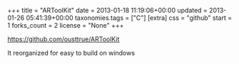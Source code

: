 +++
title = "ARToolKit"
date = 2013-01-18 11:19:06+00:00
updated = 2013-01-26 05:41:39+00:00
taxonomies.tags = ["C"]
[extra]
css = "github"
start = 1
forks_count = 2
license = "None"
+++

<https://github.com/ousttrue/ARToolKit>

It reorganized for easy to build on windows


